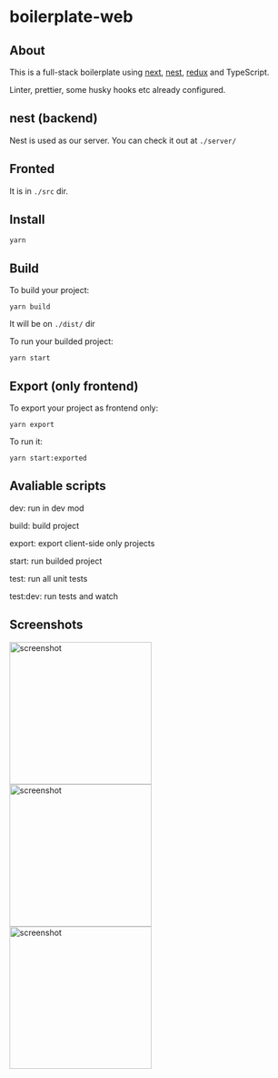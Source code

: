 # boilerplate-web

## About
This is a full-stack boilerplate using [next](https://nextjs.org), [nest](https://docs.nestjs.com/), [redux](https://redux.js.org/) and TypeScript.

Linter, prettier, some husky hooks etc already configured.

## nest (backend)
Nest is used as our server. You can check it out at `./server/`

## Fronted
It is in `./src` dir.

## Install
```shell
yarn
```

## Build 
To build your project:
```shell
yarn build
```
It will be on `./dist/` dir

To run your builded project:
```shell
yarn start
```

## Export (only frontend)
To export your project as frontend only:

```shell
yarn export
```

To run it:
```shell
yarn start:exported
```


## Avaliable scripts

dev: run in dev mod

build: build project

export: export client-side only projects

start: run builded project

test: run all unit tests

test:dev: run tests and watch

## Screenshots
<img src="https://github.com/Viglioni/boilerplate-web/blob/main/screenshots/large-screen.png"
     alt="screenshot"
     height="250px"
     align="left" />
<img src="https://github.com/Viglioni/boilerplate-web/blob/main/screenshots/medium-screen.png"
     alt="screenshot"
     height="250px"
     align="left" />
     <img src="https://github.com/Viglioni/boilerplate-web/blob/main/screenshots/small-screen.png"
     alt="screenshot"
     height="250px"
     align="left" />
